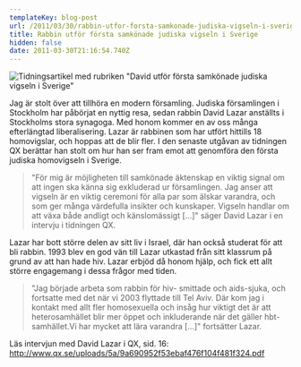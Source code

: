 ```yaml
---
templateKey: blog-post
url: /2011/03/30/rabbin-utfor-forsta-samkonade-judiska-vigseln-i-sverige
title: Rabbin utför första samkönade judiska vigseln i Sverige
hidden: false
date: 2011-03-30T21:16:54.740Z
---
```

![Tidningsartikel med rubriken \"David utför första samkönade judiska vigseln i Sverige\"](/uploads/davidqx.jpg)

Jag är stolt över att tillhöra en modern församling. Judiska församlingen i Stockholm har påbörjat en nyttig resa, sedan rabbin David Lazar anställts i Stockholms stora synagoga. Med honom kommer en av oss många efterlängtad liberalisering. Lazar är rabbinen som har utfört hittills 18 homovigslar, och hoppas att de blir fler. I den senaste utgåvan av tidningen QX berättar han stolt om hur han ser fram emot att genomföra den första judiska homovigseln i Sverige.

> "För mig är möjligheten till samkönade äktenskap en viktig signal om att ingen ska känna sig exkluderad ur församlingen. Jag anser att vigseln är en viktig ceremoni för alla par som älskar varandra, och som ger många värdefulla insikter och kunskaper. Vigseln handlar om att växa både andligt och känslomässigt \[...]" säger David Lazar i en intervju i tidningen QX.

Lazar har bott större delen av sitt liv i Israel, där han också studerat för att bli rabbin. 1993 blev en god vän till Lazar utkastad från sitt klassrum på grund av att han hade hiv. Lazar erbjöd då honom hjälp, och fick ett allt större engagemang i dessa frågor med tiden.

> "Jag började arbeta som rabbin för hiv- smittade och aids-sjuka, och fortsatte med det när vi 2003 flyttade till Tel Aviv. Där kom jag i kontakt med allt fler homosexuella och insåg hur viktigt det är att heterosamhället blir mer öppet och inkluderande när det gäller hbt-samhället.Vi har mycket att lära varandra \[...]" fortsätter Lazar.

Läs intervjun med David Lazar i QX, sid. 16: <http://www.qx.se/uploads/5a/9a690952f53ebaf476f104f481f324.pdf>
